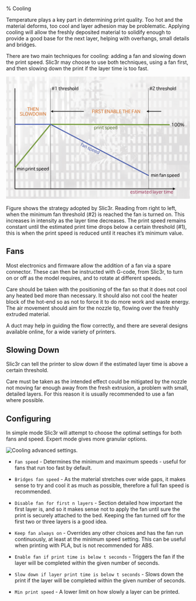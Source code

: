 % Cooling

Temperature plays a key part in determining print quality. Too hot and
the material deforms, too cool and layer adhesion may be problematic.
Applying cooling will allow the freshly deposited material to solidify
enough to provide a good base for the next layer, helping with
overhangs, small details and bridges.

There are two main techniques for cooling: adding a fan and slowing down
the print speed. Slic3r may choose to use both techniques, using a fan
first, and then slowing down the print if the layer time is too fast.

 ![Cooling strategy.](images/cooling_chart.png "fig:")


Figure  shows the strategy adopted by Slic3r.
Reading from right to left, when the minimum fan threshold (\#2) is
reached the fan is turned on. This increases in intensity as the layer
time decreases. The print speed remains constant until the estimated
print time drops below a certain threshold (\#1), this is when the print
speed is reduced until it reaches it’s minimum value.

Fans
----

 Most electronics and firmware allow the addition of a fan via
a spare connector. These can then be instructed with G-code, from
Slic3r, to turn on or off as the model requires, and to rotate at
different speeds.

Care should be taken with the positioning of the fan so that it does not
cool any heated bed more than necessary. It should also not cool the
heater block of the hot-end so as not to force it to do more work and
waste energy. The air movement should aim for the nozzle tip, flowing
over the freshly extruded material.

A duct may help in guiding the flow correctly, and there are several
designs available online, for a wide variety of printers.

Slowing Down
------------

 Slic3r can tell the printer to slow down if the
estimated layer time is above a certain threshold.

Care must be taken as the intended effect could be mitigated by the
nozzle not moving far enough away from the fresh extrusion, a problem
with small, detailed layers. For this reason it is usually recommended
to use a fan where possible.

Configuring
-----------



In simple mode Slic3r will attempt to choose the optimal settings for
both fans and speed. Expert mode gives more granular options.

 ![Cooling advanced
settings.](images/cooling_advanced_settings.png "fig:")


-   `Fan speed` - Determines the minimum and maximum speeds - useful for
    fans that run too fast by default.

-   `Bridges fan speed` - As the material stretches over wide gaps, it
    makes sense to try and cool it as much as possible, therefore a full
    fan speed is recommended.

-   `Disable fan for first n layers` - Section
     detailed how important the first
    layer is, and so it makes sense not to apply the fan until sure the
    print is securely attached to the bed. Keeping the fan turned off
    for the first two or three layers is a good idea.

-   `Keep fan always on` - Overrides any other choices and has the fan
    run continuously, at least at the minimum speed setting. This can be
    useful when printing with PLA, but is not recommended for ABS.

-   `Enable fan if print time is below t seconds` - Triggers the fan if
    the layer will be completed within the given number of seconds.

-   `Slow down if layer print time is below t seconds` - Slows down the
    print if the layer will be completed within the given number of
    seconds.

-   `Min print speed` - A lower limit on how slowly a layer can be
    printed.


